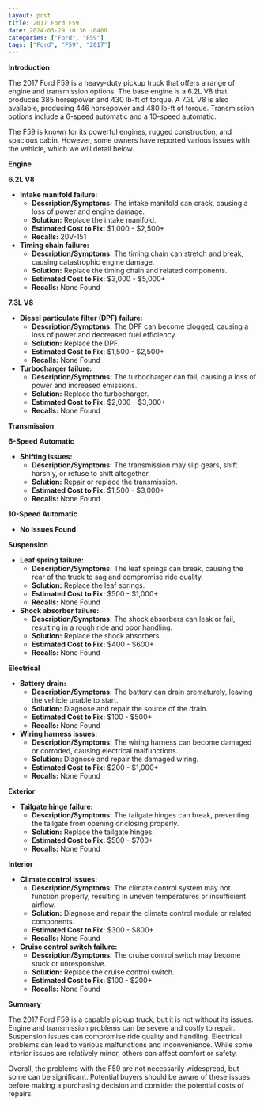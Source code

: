 ```yaml
---
layout: post
title: 2017 Ford F59
date: 2024-03-29 10:36 -0400
categories: ["Ford", "F59"]
tags: ["Ford", "F59", "2017"]
---
```

**Introduction**

The 2017 Ford F59 is a heavy-duty pickup truck that offers a range of engine and transmission options. The base engine is a 6.2L V8 that produces 385 horsepower and 430 lb-ft of torque. A 7.3L V8 is also available, producing 446 horsepower and 480 lb-ft of torque. Transmission options include a 6-speed automatic and a 10-speed automatic.

The F59 is known for its powerful engines, rugged construction, and spacious cabin. However, some owners have reported various issues with the vehicle, which we will detail below.

**Engine**

**6.2L V8**

* **Intake manifold failure:**
    * **Description/Symptoms:** The intake manifold can crack, causing a loss of power and engine damage.
    * **Solution:** Replace the intake manifold.
    * **Estimated Cost to Fix:** $1,000 - $2,500+
    * **Recalls:** 20V-151
* **Timing chain failure:**
    * **Description/Symptoms:** The timing chain can stretch and break, causing catastrophic engine damage.
    * **Solution:** Replace the timing chain and related components.
    * **Estimated Cost to Fix:** $3,000 - $5,000+
    * **Recalls:** None Found

**7.3L V8**

* **Diesel particulate filter (DPF) failure:**
    * **Description/Symptoms:** The DPF can become clogged, causing a loss of power and decreased fuel efficiency.
    * **Solution:** Replace the DPF.
    * **Estimated Cost to Fix:** $1,500 - $2,500+
    * **Recalls:** None Found
* **Turbocharger failure:**
    * **Description/Symptoms:** The turbocharger can fail, causing a loss of power and increased emissions.
    * **Solution:** Replace the turbocharger.
    * **Estimated Cost to Fix:** $2,000 - $3,000+
    * **Recalls:** None Found

**Transmission**

**6-Speed Automatic**

* **Shifting issues:**
    * **Description/Symptoms:** The transmission may slip gears, shift harshly, or refuse to shift altogether.
    * **Solution:** Repair or replace the transmission.
    * **Estimated Cost to Fix:** $1,500 - $3,000+
    * **Recalls:** None Found

**10-Speed Automatic**

* **No Issues Found**

**Suspension**

* **Leaf spring failure:**
    * **Description/Symptoms:** The leaf springs can break, causing the rear of the truck to sag and compromise ride quality.
    * **Solution:** Replace the leaf springs.
    * **Estimated Cost to Fix:** $500 - $1,000+
    * **Recalls:** None Found
* **Shock absorber failure:**
    * **Description/Symptoms:** The shock absorbers can leak or fail, resulting in a rough ride and poor handling.
    * **Solution:** Replace the shock absorbers.
    * **Estimated Cost to Fix:** $400 - $600+
    * **Recalls:** None Found

**Electrical**

* **Battery drain:**
    * **Description/Symptoms:** The battery can drain prematurely, leaving the vehicle unable to start.
    * **Solution:** Diagnose and repair the source of the drain.
    * **Estimated Cost to Fix:** $100 - $500+
    * **Recalls:** None Found
* **Wiring harness issues:**
    * **Description/Symptoms:** The wiring harness can become damaged or corroded, causing electrical malfunctions.
    * **Solution:** Diagnose and repair the damaged wiring.
    * **Estimated Cost to Fix:** $200 - $1,000+
    * **Recalls:** None Found

**Exterior**

* **Tailgate hinge failure:**
    * **Description/Symptoms:** The tailgate hinges can break, preventing the tailgate from opening or closing properly.
    * **Solution:** Replace the tailgate hinges.
    * **Estimated Cost to Fix:** $500 - $700+
    * **Recalls:** None Found

**Interior**

* **Climate control issues:**
    * **Description/Symptoms:** The climate control system may not function properly, resulting in uneven temperatures or insufficient airflow.
    * **Solution:** Diagnose and repair the climate control module or related components.
    * **Estimated Cost to Fix:** $300 - $800+
    * **Recalls:** None Found
* **Cruise control switch failure:**
    * **Description/Symptoms:** The cruise control switch may become stuck or unresponsive.
    * **Solution:** Replace the cruise control switch.
    * **Estimated Cost to Fix:** $100 - $200+
    * **Recalls:** None Found

**Summary**

The 2017 Ford F59 is a capable pickup truck, but it is not without its issues. Engine and transmission problems can be severe and costly to repair. Suspension issues can compromise ride quality and handling. Electrical problems can lead to various malfunctions and inconvenience. While some interior issues are relatively minor, others can affect comfort or safety.

Overall, the problems with the F59 are not necessarily widespread, but some can be significant. Potential buyers should be aware of these issues before making a purchasing decision and consider the potential costs of repairs.
